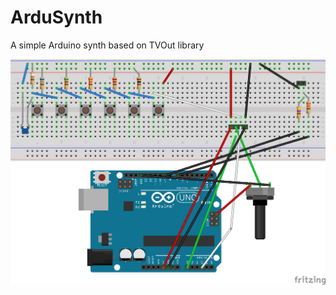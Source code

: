 # ArduSynth
A simple Arduino synth based on TVOut library

![Breadboard](https://raw.githubusercontent.com/esnho/ArduSynth/master/Schematicts/schematics_bb.png)
